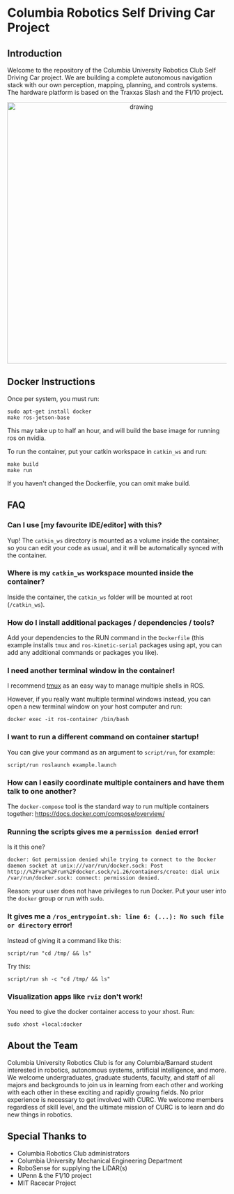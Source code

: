 # Columbia Robotics Self Driving Car Project

## Introduction 

Welcome to the repository of the Columbia University Robotics Club Self Driving Car project. We are building a complete
autonomous navigation stack with our own perception, mapping, planning, and controls systems. The hardware platform is
based on the Traxxas Slash and the F1/10 project. 

<center>
<img src="docs/media/car.png" alt="drawing" width="600"/>
</center>

## Docker Instructions

Once per system, you must run:

```
sudo apt-get install docker
make ros-jetson-base
```

This may take up to half an hour, and will build the base image for running ros on nvidia.

To run the container, put your catkin workspace in `catkin_ws` and run:

```
make build
make run
```

If you haven't changed the Dockerfile, you can omit make build.

## FAQ

### Can I use [my favourite IDE/editor] with this?

Yup! The `catkin_ws` directory is mounted as a volume inside the container, so you can edit your code as usual, and it will be automatically synced with the container.

### Where is my `catkin_ws` workspace mounted inside the container?

Inside the container, the `catkin_ws` folder will be mounted at root (`/catkin_ws`). 

### How do I install additional packages / dependencies / tools?

Add your dependencies to the RUN command in the `Dockerfile` (this example installs `tmux` and `ros-kinetic-serial` packages using apt, you can add any additional commands or packages you like).

### I need another terminal window in the container!

I recommend [tmux](https://robots.thoughtbot.com/a-tmux-crash-course) as an easy way to manage multiple shells in ROS.

However, if you really want multiple terminal windows instead, you can open a new terminal window on your host computer and run:

```
docker exec -it ros-container /bin/bash
```

### I want to run a different command on container startup!

You can give your command as an argument to `script/run`, for example:

```
script/run roslaunch example.launch
```

### How can I easily coordinate multiple containers and have them talk to one another?

The `docker-compose` tool is the standard way to run multiple containers together: https://docs.docker.com/compose/overview/

### Running the scripts gives me a `permission denied` error!

Is it this one?

```
docker: Got permission denied while trying to connect to the Docker daemon socket at unix:///var/run/docker.sock: Post http://%2Fvar%2Frun%2Fdocker.sock/v1.26/containers/create: dial unix /var/run/docker.sock: connect: permission denied.
```

Reason: your user does not have privileges to run Docker. Put your user into the `docker` group or run with `sudo`.

### It gives me a `/ros_entrypoint.sh: line 6: (...): No such file or directory` error!

Instead of giving it a command like this:

```
script/run "cd /tmp/ && ls"
```

Try this:

```
script/run sh -c "cd /tmp/ && ls"
```

### Visualization apps like `rviz` don't work!

You need to give the docker container access to your xhost. Run:

```
sudo xhost +local:docker
```

## About the Team

Columbia University Robotics Club is for any Columbia/Barnard student interested in robotics, autonomous systems, 
artificial intelligence, and more. We welcome undergraduates, graduate students, faculty, and staff of all majors and 
backgrounds to join us in learning from each other and working with each other in these exciting and rapidly growing 
fields. No prior experience is necessary to get involved with CURC. We welcome members regardless of skill level, 
and the ultimate mission of CURC is to learn and do new things in robotics.

## Special Thanks to

- Columbia Robotics Club administrators
- Columbia University Mechanical Engineering Department
- RoboSense for supplying the LiDAR(s)
- UPenn & the F1/10 project
- MIT Racecar Project
